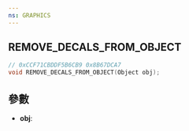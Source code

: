 ```yaml
---
ns: GRAPHICS
---
```

## REMOVE_DECALS_FROM_OBJECT

```c
// 0xCCF71CBDDF5B6CB9 0x8B67DCA7
void REMOVE_DECALS_FROM_OBJECT(Object obj);
```


## 參數
* **obj**: 

